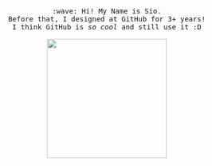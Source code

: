 <p align="center">
  <samp>
    :wave: Hi! My Name is Sio.
    <br>Before that, I designed at GitHub for 3+ years!
      <br>I think GitHub is <em>so cool</em> and still use it :D<br><br>
    <img src="http://ershiliu.com/pkq.gif" width="240px" align="center">
  </samp>
</p>
